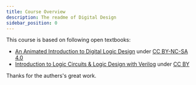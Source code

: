 ```yaml
---
title: Course Overview
description: The readme of Digital Design
sidebar_position: 0
---
```

This course is based on following open textbooks:

- [An Animated Introduction to Digital Logic Design](https://digitalcommons.njit.edu/oat/1/) under [CC BY-NC-SA 4.0](https://creativecommons.org/licenses/by-nc-sa/4.0/)
- [Introduction to Logic Circuits & Logic Design with Verilog](https://www.dbooks.org/introduction-to-logic-circuits-logic-design-with-verilog-3030136051/) under [CC BY](https://creativecommons.org/licenses/by/4.0/)

Thanks for the authers's great work.
